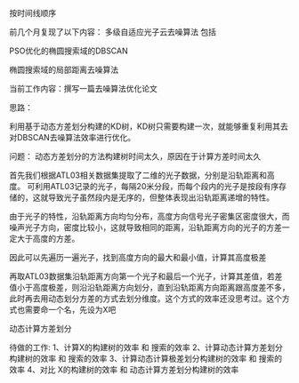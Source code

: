 按时间线顺序


前几个月复现了以下内容：
多级自适应光子云去噪算法 包括

PSO优化的椭圆搜索域的DBSCAN

椭圆搜索域的局部距离去噪算法



当前工作内容：撰写一篇去噪算法优化论文


思路：

利用基于动态方差划分构建的KD树，KD树只需要构建一次，就能够重复利用其去对DBSCAN去噪算法效率进行优化。

问题：
动态方差划分的方法构建树时间太久，原因在于计算方差时间太久

首先我们根据ATL03相关数据集提取了二维的光子数据，分别是沿轨距离和高度。
可利用ATL03记录的光子，每隔20米分段，而每个段内的光子是按段有序存储的，这就导致光子虽然段内是无序的，但整体表现出沿轨距离递增的特性。

由于光子的特性，沿轨距离方向均匀分布，高度方向信号光子密集区密度很大，而噪声光子方向，密度比较小，这就导致相同的距离，沿轨距离方向的光子的方差一定大于高度的方差。

因此可以先遍历一遍光子，找到高度方向的最大和最小值，计算其高度极差

再取ATL03数据集沿轨距离方向第一个光子和最后一个光子，计算其差值，若差值小于高度极差，则沿沿轨距离方向划分，直到沿轨距离方向距离跟高度差不多，此时再去用动态划分方差的方式去划分维度。这个方式的效率还没思考过。这个方式也需要命一个名，先设为X吧


动态计算方差划分


待做的工作:
1、计算X的构建树的效率 和 搜索的效率
2、计算动态计算方差划分构建树的效率 和 搜索的效率
3、计算动态计算极差划分构建树的效率 和  搜索的效率
4、对比 X的构建树的效率 和 动态计算方差划分构建树的效率





